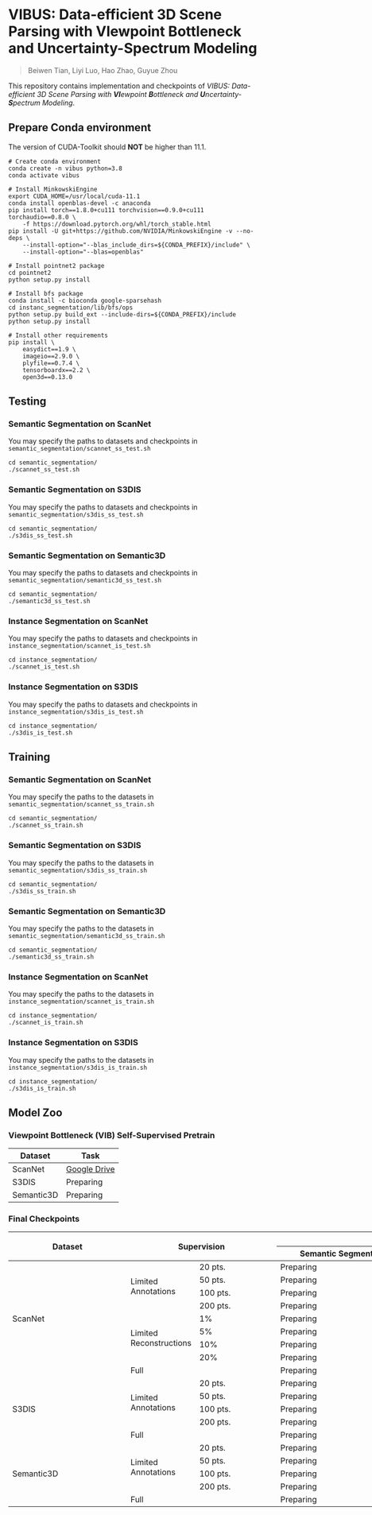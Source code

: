 # VIBUS: Data-efficient 3D Scene Parsing with **VI**ewpoint **B**ottleneck and **U**ncertainty-**S**pectrum Modeling

> Beiwen Tian, Liyi Luo, Hao Zhao, Guyue Zhou

This repository contains implementation and checkpoints of *VIBUS: Data-efficient 3D Scene Parsing with **VI**ewpoint **B**ottleneck and **U**ncertainty-**S**pectrum Modeling*.

<!-- ## Citation -->

## Prepare Conda environment

The version of CUDA-Toolkit should **NOT** be higher than 11.1.

```shell
# Create conda environment
conda create -n vibus python=3.8
conda activate vibus

# Install MinkowskiEngine
export CUDA_HOME=/usr/local/cuda-11.1
conda install openblas-devel -c anaconda
pip install torch==1.8.0+cu111 torchvision==0.9.0+cu111 torchaudio==0.8.0 \
    -f https://download.pytorch.org/whl/torch_stable.html
pip install -U git+https://github.com/NVIDIA/MinkowskiEngine -v --no-deps \
    --install-option="--blas_include_dirs=${CONDA_PREFIX}/include" \
    --install-option="--blas=openblas"

# Install pointnet2 package
cd pointnet2
python setup.py install

# Install bfs package
conda install -c bioconda google-sparsehash
cd instanc_segmentation/lib/bfs/ops
python setup.py build_ext --include-dirs=${CONDA_PREFIX}/include
python setup.py install

# Install other requirements
pip install \
    easydict==1.9 \
    imageio==2.9.0 \
    plyfile==0.7.4 \
    tensorboardx==2.2 \
    open3d==0.13.0
```

## Testing

### Semantic Segmentation on ScanNet

You may specify the paths to datasets and checkpoints in `semantic_segmentation/scannet_ss_test.sh`

```shell
cd semantic_segmentation/
./scannet_ss_test.sh
```

### Semantic Segmentation on S3DIS

You may specify the paths to datasets and checkpoints in `semantic_segmentation/s3dis_ss_test.sh`

```shell
cd semantic_segmentation/
./s3dis_ss_test.sh
```

### Semantic Segmentation on Semantic3D

You may specify the paths to datasets and checkpoints in `semantic_segmentation/semantic3d_ss_test.sh`

```shell
cd semantic_segmentation/
./semantic3d_ss_test.sh
```

### Instance Segmentation on ScanNet

You may specify the paths to datasets and checkpoints in `instance_segmentation/scannet_is_test.sh`

```shell
cd instance_segmentation/
./scannet_is_test.sh
```

### Instance Segmentation on S3DIS

You may specify the paths to datasets and checkpoints in `instance_segmentation/s3dis_is_test.sh`

```shell
cd instance_segmentation/
./s3dis_is_test.sh
```


## Training

### Semantic Segmentation on ScanNet

You may specify the paths to the datasets in `semantic_segmentation/scannet_ss_train.sh`

```shell
cd semantic_segmentation/
./scannet_ss_train.sh
```

### Semantic Segmentation on S3DIS

You may specify the paths to the datasets in `semantic_segmentation/s3dis_ss_train.sh`

```shell
cd semantic_segmentation/
./s3dis_ss_train.sh
```

### Semantic Segmentation on Semantic3D

You may specify the paths to the datasets in `semantic_segmentation/semantic3d_ss_train.sh`

```shell
cd semantic_segmentation/
./semantic3d_ss_train.sh
```

### Instance Segmentation on ScanNet

You may specify the paths to the datasets in `instance_segmentation/scannet_is_train.sh`

```shell
cd instance_segmentation/
./scannet_is_train.sh
```

### Instance Segmentation on S3DIS

You may specify the paths to the datasets in `instance_segmentation/s3dis_is_train.sh`

```shell
cd instance_segmentation/
./s3dis_is_train.sh
```

## Model Zoo

### Viewpoint Bottleneck (VIB) Self-Supervised Pretrain

<div class="tg-wrap"><table style="undefined;table-layout: fixed; width: 492px">
<thead>
  <tr>
    <th>Dataset</th>
    <th>Task</th>
  </tr>
</thead>
<tbody>
  <tr>
    <td>ScanNet</td>
    <td><a href="https://drive.google.com/file/d/1oRIHlEu1fS2eKpaIyi1J7BCIkKSn174k/view?usp=sharing">Google Drive</a></td>
  </tr>
  <tr>
    <td>S3DIS</td>
    <td>Preparing</td>
  </tr>
  <tr>
    <td>Semantic3D</td>
    <td>Preparing</td>
  </tr>
</tbody>
</table></div>

### Final Checkpoints

<div class="tg-wrap"><table style="undefined;table-layout: fixed; width: 1079px">
<colgroup>
<col style="width: 245px">
<col style="width: 110px">
<col style="width: 169px">
<col style="width: 290px">
<col style="width: 265px">
</colgroup>
<thead>
  <tr>
    <th rowspan="2">Dataset</th>
    <th colspan="2" rowspan="2">Supervision</th>
    <th colspan="2">Task</th>
  </tr>
  <tr>
    <th>Semantic Segmentation</th>
    <th>Instance Segmentation</th>
  </tr>
</thead>
<tbody>
  <tr>
    <td rowspan="9">ScanNet</td>
    <td rowspan="4">Limited Annotations</td>
    <td>20 pts.</td>
    <td>Preparing</td>
    <td>Preparing</td>
  </tr>
  <tr>
    <td>50 pts.</td>
    <td>Preparing</td>
    <td>Preparing</td>
  </tr>
  <tr>
    <td>100 pts.</td>
    <td>Preparing</td>
    <td>Preparing</td>
  </tr>
  <tr>
    <td>200 pts.</td>
    <td>Preparing</td>
    <td>Preparing</td>
  </tr>
  <tr>
    <td rowspan="4">Limited Reconstructions</td>
    <td>1%</td>
    <td>Preparing</td>
    <td>Preparing</td>
  </tr>
  <tr>
    <td>5%</td>
    <td>Preparing</td>
    <td>Preparing</td>
  </tr>
  <tr>
    <td>10%</td>
    <td>Preparing</td>
    <td>Preparing</td>
  </tr>
  <tr>
    <td>20%</td>
    <td>Preparing</td>
    <td>Preparing</td>
  </tr>
  <tr>
    <td colspan="2">Full</td>
    <td>Preparing</td>
    <td>Preparing</td>
  </tr>
  <tr>
    <td rowspan="5">S3DIS</td>
    <td rowspan="4">Limited Annotations</td>
    <td>20 pts.</td>
    <td>Preparing</td>
    <td>Preparing</td>
  </tr>
  <tr>
    <td>50 pts.</td>
    <td>Preparing</td>
    <td>Preparing</td>
  </tr>
  <tr>
    <td>100 pts.</td>
    <td>Preparing</td>
    <td>Preparing</td>
  </tr>
  <tr>
    <td>200 pts.</td>
    <td>Preparing</td>
    <td>Preparing</td>
  </tr>
  <tr>
    <td colspan="2">Full</td>
    <td>Preparing</td>
    <td>Preparing</td>
  </tr>
  <tr>
    <td rowspan="5">Semantic3D</td>
    <td rowspan="4">Limited Annotations</td>
    <td>20 pts.</td>
    <td>Preparing</td>
    <td rowspan="5">N/A</td>
  </tr>
  <tr>
    <td>50 pts.</td>
    <td>Preparing</td>
  </tr>
  <tr>
    <td>100 pts.</td>
    <td>Preparing</td>
  </tr>
  <tr>
    <td>200 pts.</td>
    <td>Preparing</td>
  </tr>
  <tr>
    <td colspan="2">Full</td>
    <td>Preparing</td>
  </tr>
</tbody>
</table></div>